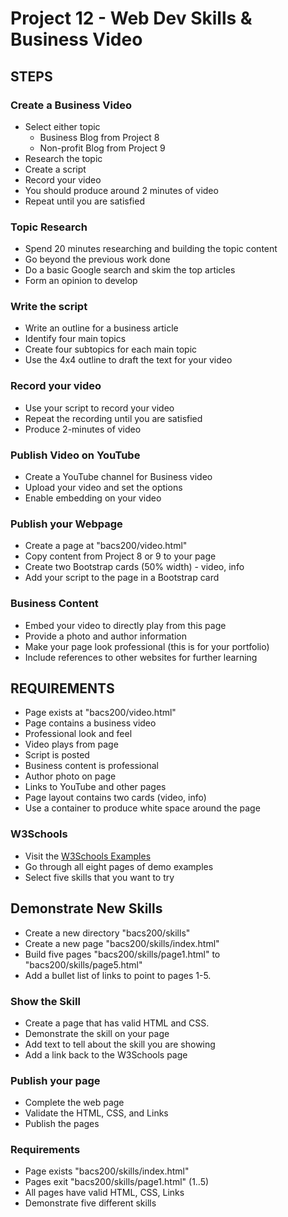 # Project 12 - Web Dev Skills & Business Video


## STEPS

### Create a Business Video
* Select either topic 
    * Business Blog from Project 8
    * Non-profit Blog from Project 9
* Research the topic
* Create a script
* Record your video 
* You should produce around 2 minutes of video
* Repeat until you are satisfied


### Topic Research
* Spend 20 minutes researching and building the topic content
* Go beyond the previous work done
* Do a basic Google search and skim the top articles
* Form an opinion to develop


### Write the script
* Write an outline for a business article 
* Identify four main topics
* Create four subtopics for each main topic
* Use the 4x4 outline to draft the text for your video


### Record your video
* Use your script to record your video
* Repeat the recording until you are satisfied
* Produce 2-minutes of video


### Publish Video on YouTube
* Create a YouTube channel for Business video
* Upload your video and set the options
* Enable embedding on your video


### Publish your Webpage
* Create a page at "bacs200/video.html"
* Copy content from Project 8 or 9 to your page
* Create two Bootstrap cards (50% width) - video, info
* Add your script to the page in a Bootstrap card


### Business Content
* Embed your video to directly play from this page
* Provide a photo and author information 
* Make your page look professional (this is for your portfolio)
* Include references to other websites for further learning



## REQUIREMENTS

* Page exists at "bacs200/video.html"
* Page contains a business video
* Professional look and feel
* Video plays from page
* Script is posted
* Business content is professional
* Author photo on page
* Links to YouTube and other pages
* Page layout contains two cards (video, info)
* Use a container to produce white space around the page


### W3Schools
* Visit the [W3Schools Examples](https://www.w3schools.com/howto/default_page1.asp)
* Go through all eight pages of demo examples
* Select five skills that you want to try


## Demonstrate New Skills
* Create a new directory "bacs200/skills"
* Create a new page "bacs200/skills/index.html"
* Build five pages "bacs200/skills/page1.html" to "bacs200/skills/page5.html"
* Add a bullet list of links to point to pages 1-5.


### Show the Skill
* Create a page that has valid HTML and CSS.
* Demonstrate the skill on your page
* Add text to tell about the skill you are showing
* Add a link back to the W3Schools page


### Publish your page
* Complete the web page 
* Validate the HTML, CSS, and Links
* Publish the pages


### Requirements
* Page exists "bacs200/skills/index.html"
* Pages exit "bacs200/skills/page1.html" (1..5)
* All pages have valid HTML, CSS, Links
* Demonstrate five different skills
